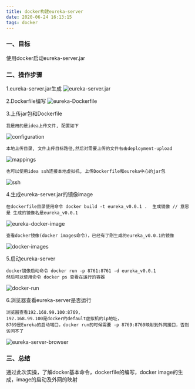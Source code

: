 ```yaml
---
title: docker构建eureka-server
date: 2020-06-24 16:13:15
tags: docker
---
```

### 一、目标
使用docker启动eureka-server.jar

<!--more-->

### 二、操作步骤
1.eureka-server.jar生成
![eureka-server.jar](/imgs/eureka-server-jar.png)

2.Dockerfile编写
![eureka-Dockerfile](/imgs/eureka-Dockerfile.png)

3.上传jar包和Dockerfile
    
    我是用的是idea上传文件, 配置如下
![configuration](/imgs/idea-deploy-config.png)

    本地上传目录, 文件上传目标路径,然后对需要上传的文件右击deployment-upload

![mappings](/imgs/idea-deploy-config-mappings.png)

    也可以使用idea ssh连接本地虚拟机, 上传Dockerfile和eureka中心的jar包
    
![ssh](/imgs/docker-ssh.png)

4.生成eureka-server.jar的镜像image
    
    在dockerfile目录使用命令 docker build -t eureka_v0.0.1 .  生成镜像 // 意思是 生成的镜像名是eureka_v0.0.1

![eureka-docker-image](/imgs/eureka-build-docker-image.png)
    
    查看docker镜像(docker images命令)，已经有了刚生成的eureka_v0.0.1的镜像

![docker-images](/imgs/docker-images.png)

5.启动eureka-server
    
    docker镜像启动命令 docker run -p 8761:8761 -d eureka_v0.0.1
    然后可以使用命令 docker ps 查看在运行的容器

![docker-run](/imgs/docker-ps.png) 

6.浏览器查看eureka-server是否运行
    
    浏览器查看192.168.99.100:8769, 
    192.168.99.100是docker的default虚拟机的ip地址， 
    8769是Eureka的启动端口，docker run的时候需要 -p 8769:8769映射到外网接口，否则访问不了
    
![eureka-server-browser](/imgs/eureka-server-browser.png)

### 三、总结
通过此次实操，了解docker基本命令，dockerfile的编写，docker image的生成，image的启动及外网的映射